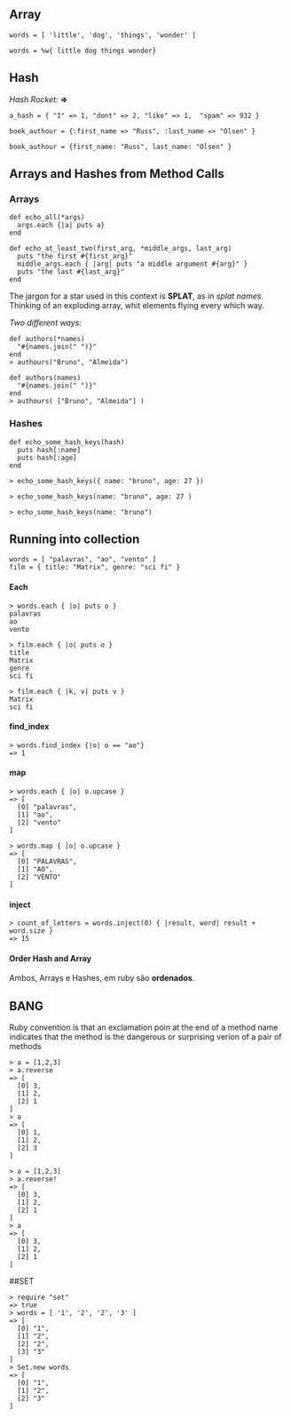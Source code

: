 ## Array

`words = [ 'little', 'dog', 'things', 'wonder' ]`

`words = %w{ little dog things wonder}`

## Hash

*Hash Rocket:*  **=>**


`a_hash = { "I" => 1, "dont" => 2, "like" => 1,  "spam" => 932 }`

`book_authour = {:first_name => "Russ", :last_name => "Olsen" }`

`book_authour = {first_name: "Russ", last_name: "Olsen" }`

## Arrays and Hashes from Method Calls

### Arrays
```
def echo_all(*args)
  args.each {|a| puts a}
end
```

```
def echo_at_least_two(first_arg, *middle_args, last_arg)
  puts "the first #{first_arg}"
  middle_args.each { |arg| puts "a middle argument #{arg}" } 
  puts "the last #{last_arg}"
end
```

The jargon for a star used in this context is **SPLAT**, as in *splat names*.
Thinking of an exploding array, whit elements flying every which way.

*Two different ways:*

```
def authors(*names)
  "#{names.join(" ")}"
end
> authours("Bruno", "Almeida")
```
```
def authors(names)
  "#{names.join(" ")}"
end
> authours( ["Bruno", "Almeida"] )
``` 

### Hashes
```
def echo_some_hash_keys(hash)
  puts hash[:name]
  puts hash[:age]
end
```
`> echo_some_hash_keys({ name: "bruno", age: 27 })`

`> echo_some_hash_keys(name: "bruno", age: 27 )`

`> echo_some_hash_keys(name: "bruno")`

## Running into collection
```
words = [ "palavras", "ao", "vento" ]
film = { title: "Matrix", genre: "sci fi" }
```

#### Each
```
> words.each { |o| puts o }
palavras
ao
vento

> film.each { |o| puts o }
title
Matrix
genre
sci fi

> film.each { |k, v| puts v }
Matrix
sci fi
```

#### find_index
```
> words.find_index {|o| o == "ao"}
=> 1
```

#### map
```
> words.each { |o| o.upcase }
=> [
  [0] "palavras",
  [1] "ao",
  [2] "vento"
]

> words.map { |o| o.upcase }
=> [
  [0] "PALAVRAS",
  [1] "AO",
  [2] "VENTO"
]
```

#### inject
```
> count_of_letters = words.inject(0) { |result, word| result + word.size }
=> 15
```

#### Order Hash and Array
Ambos, Arrays e Hashes, em ruby são **ordenados**.

## BANG
Ruby convention is that an exclamation poin at the end of a method name indicates that the method is the dangerous or surprising verion of a pair of methods
```
> a = [1,2,3]
> a.reverse
=> [
  [0] 3,
  [1] 2,
  [2] 1
]
> a
=> [
  [0] 1,
  [1] 2,
  [2] 3
]
```
```
> a = [1,2,3]
> a.reverse!
=> [
  [0] 3,
  [1] 2,
  [2] 1
]
> a
=> [
  [0] 3,
  [1] 2,
  [2] 1
]
```

##SET
```
> require "set"
=> true
> words = [ '1', '2', '2', '3' ]
=> [
  [0] "1",
  [1] "2",
  [2] "2",
  [3] "3"
]
> Set.new words
=> [
  [0] "1",
  [1] "2",
  [2] "3"
]
```

